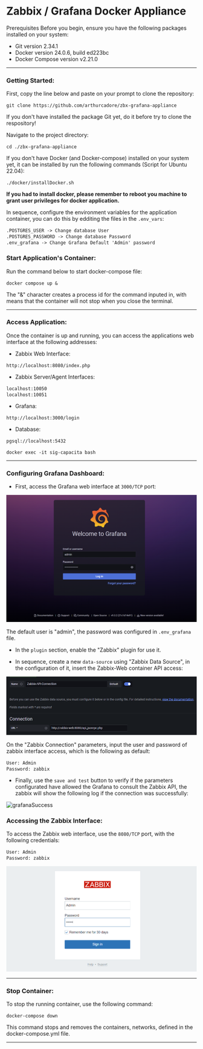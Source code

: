 # Zabbix / Grafana Docker Appliance

Prerequisites
Before you begin, ensure you have the following packages installed on your system:

- Git version 2.34.1
- Docker version 24.0.6, build ed223bc
- Docker Compose version v2.21.0

---
### Getting Started:

First, copy the line below and paste on your prompt to clone the repository:

```
git clone https://github.com/arthurcadore/zbx-grafana-appliance
```
If you don't have installed the package Git yet, do it before try to clone the respository!

Navigate to the project directory:

```
cd ./zbx-grafana-appliance
```

If you don't have Docker (and Docker-compose) installed on your system yet, it can be installed by run the following commands (Script for Ubuntu 22.04): 

```
./docker/installDocker.sh
```

**If you had to install docker, please remember to reboot you machine to grant user privileges for docker application.** 

In sequence, configure the environment variables for the application container, you can do this by edditing the files in the `.env_vars`: 

```
.POSTGRES_USER -> Change database User
.POSTGRES_PASSWORD -> Change database Password
.env_grafana -> Change Grafana Default 'Admin' password
```

### Start Application's Container: 
Run the command below to start docker-compose file: 

```
docker compose up & 
```

The "&" character creates a process id for the command inputed in, with means that the container will not stop when you close the terminal. 

---

### Access Application:

Once the container is up and running, you can access the applications web interface at the following addresses: 

- Zabbix Web Interface: 

```
http://localhost:8080/index.php
```

- Zabbix Server/Agent Interfaces: 

```
localhost:10050
localhost:10051
```

- Grafana: 

```
http://localhost:3000/login
```

- Database: 

```
pgsql://localhost:5432
```

```
docker exec -it sig-capacita bash
```

--- 

### Configuring Grafana Dashboard: 

- First, access the Grafana web interface at `3000/TCP` port:

![accessGrafana](./pictures/GrafanaAccess.png)

The default user is "admin", the password was configured in `.env_grafana` file. 

- In the `plugin` section, enable the "Zabbix" plugin for use it. 

- In sequence, create a new `data-source` using "Zabbix Data Source", in the configuration of it, insert the Zabbix-Web container API access: 

![grafanaAPI](./pictures/GrafanaAPI.png)

On the "Zabbix Connection" parameters, input the user and password of zabbix interface access, which is the following as default: 

```
User: Admin
Password: zabbix
```

- Finally, use the `save and test` button to verify if the parameters configurated have allowed the Grafana to consult the Zabbix API, the zabbix will show the following log if the connection was successfully: 

![grafanaSuccess](./pictures/Success.png)

### Accessing the Zabbix Interface: 

To access the Zabbix web interface, use the `8080/TCP` port, with the following credentials: 

```
User: Admin
Password: zabbix
```

![zabbixSuccess](./pictures/zabbix.png)

--- 
### Stop Container: 
To stop the running container, use the following command:

```
docker-compose down
```

This command stops and removes the containers, networks, defined in the docker-compose.yml file.

--- 



